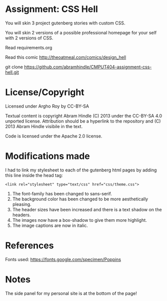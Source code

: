 Assignment: CSS Hell
====================

You will skin 3 project gutenberg stories with custom CSS.

You will skin 2 versions of a possible professional homepage for your
self with 2 versions of CSS.

Read requirements.org

Read this comic http://theoatmeal.com/comics/design_hell

git clone https://github.com/abramhindle/CMPUT404-assignment-css-hell.git

License/Copyright
=================
Licensed under Argho Roy by CC-BY-SA

Textual content is copyright Abram Hindle (C) 2013 under the CC-BY-SA
4.0 unported license. Attribution should be a hyperlink to the
repository and (C) 2013 Abram Hindle visibile in the text.

Code is licensed under the Apache 2.0 license.

Modifications made
==================
I had to link my stylesheet to each of the gutenberg html pages by adding this
line inside the head tag:

```
<link rel="stylesheet" type="text/css" href="css/theme.css">
```


1) The font-family has been changed to sans-serif.
2) The background color has been changed to be more aesthetically pleasing.
3) The header sizes have been increased and there is a text shadow on the headers.
4) The images now have a box-shadow to give them more highlight.
5) The image captions are now in italic.

References
===================
Fonts used: https://fonts.google.com/specimen/Poppins

Notes
===================
The side panel for my personal site is at the bottom of the page!
